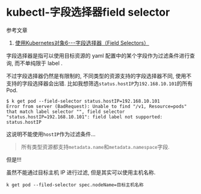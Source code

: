 # kubectl-字段选择器field selector

参考文章

1. [使用Kubernetes对象6---字段选择器（Field Selectors）](https://blog.csdn.net/u014637098/article/details/88843633)

字段选择器是指可以使用目标资源的 yaml 配置中的某个字段作为过滤条件进行查询, 而不单纯限于 label .

不过字段选择器仍然是有限制的, 不同类型的资源支持的字段选择器不同, 使用不支持的字段选择器会出错. 比如我想筛选`status.hostIP`为`192.168.10.101`的所有Pod.

```
$ k get pod --field-selector status.hostIP=192.168.10.101
Error from server (BadRequest): Unable to find "/v1, Resource=pods" that match label selector "", field selector "status.hostIP=192.168.10.101": field label not supported: status.hostIP
```

这说明不能使用`hostIP`作为过滤条件...

> 所有类型资源都支持`metadata.name`和`metadata.namespace`字段.

但是!!!

虽然不能通过目标主机 IP 进行过滤, 但是其实可以使用主机名称.

```
k get pod --filed-selector spec.nodeName=目标主机名称
```

